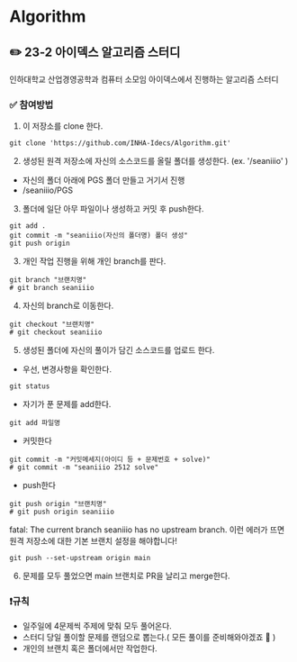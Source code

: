 # Algorithm
## ✏️ 23-2 아이덱스 알고리즘 스터디
인하대학교 산업경영공학과 컴퓨터 소모임 아이덱스에서 진행하는 알고리즘 스터디

### ✅ 참여방법
1. 이 저장소를 clone 한다.
```
git clone 'https://github.com/INHA-Idecs/Algorithm.git'
```
2. 생성된 원격 저장소에 자신의 소스코드를 올릴 폴더를 생성한다. (ex. '/seaniiio' )
- 자신의 폴더 아래에 PGS 폴더 만들고 거기서 진행
- /seaniiio/PGS

3. 폴더에 일단 아무 파일이나 생성하고 커밋 후 push한다.
```
git add .
git commit -m "seaniiio(자신의 폴더명) 폴더 생성"
git push origin
```
3. 개인 작업 진행을 위해 개인 branch를 판다.
```
git branch "브랜치명"
# git branch seaniiio
```
4. 자신의 branch로 이동한다.
```
git checkout "브랜치명"
# git checkout seaniiio
```
5. 생성된 폴더에 자신의 풀이가 담긴 소스코드를 업로드 한다.
- 우선, 변경사항을 확인한다.
```
git status 
```
- 자기가 푼 문제를 add한다.
```
git add 파일명
```
- 커밋한다
```
git commit -m "커밋메세지(아이디 등 + 문제번호 + solve)"
# git commit -m "seaniiio 2512 solve"
```
- push한다
```
git push origin "브랜치명"
# git push origin seaniiio
```
fatal: The current branch seaniiio has no upstream branch. 이런 에러가 뜨면 원격 저장소에 대한 기본 브랜치 설정을 해야합니다!
```
git push --set-upstream origin main
```
6. 문제를 모두 풀었으면 main 브랜치로 PR을 날리고 merge한다.


### ❗️규칙
- 일주일에 4문제씩 주제에 맞춰 모두 풀어온다.
- 스터디 당일 풀이할 문제를 랜덤으로 뽑는다.( 모든 풀이를 준비해와야겠죠 🔆 )
- 개인의 브랜치 혹은 폴더에서만 작업한다.

